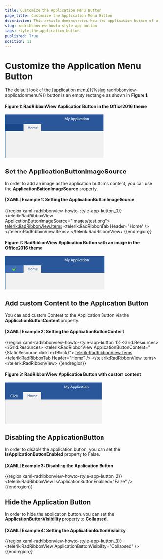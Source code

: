 ```yaml
---
title: Customize the Application Menu Button
page_title: Customize the Application Menu Button
description: This article demonstrates how the application button of a RadRibbonView can be customized. 
slug: radribbonview-howto-style-app-button
tags: style,the,application,button
published: True
position: 11
---
```


# Customize the Application Menu Button

The default look of the [application menu]({%slug radribbonview-applicationmenu%}) button is an empty rectangle as shown in __Figure 1__.

#### __Figure 1: RadRibbonView Application Button in the Office2016 theme__
![RadRibbonView Application Button in the Office2016 theme](images/RadRibbonView_HowTo_StyleTheApplicationButton_02.png)

## Set the ApplicationButtonImageSource

In order to add an image as the application button's content, you can use the __ApplicationButtonImageSource__ property. 

#### __[XAML] Example 1: Setting the ApplicationButtonImageSource__

{{region xaml-radribbonview-howto-style-app-button_0}}
	<telerik:RadRibbonView ApplicationButtonImageSource="Images/test.png">
		<telerik:RadRibbonView.Items>
            <telerik:RadRibbonTab Header="Home" />
        </telerik:RadRibbonView.Items>
	</telerik:RadRibbonView>
{{endregion}}

#### __Figure 2: RadRibbonView Application Button with an image in the Office2016 theme__
![Rad Ribbon View How To Style The Application Button](images/RadRibbonView_HowTo_StyleTheApplicationButton.png)

## Add custom Content to the Application Button

You can add custom Content to the Application Button via the __ApplicationButtonContent__ property.

#### __[XAML] Example 2: Setting the ApplicationButtonContent__
{{region xaml-radribbonview-howto-style-app-button_1}}
	<Grid>
        <Grid.Resources>
            <TextBlock x:Key="clickTextBlock" Text="Click" />
        </Grid.Resources>
        <telerik:RadRibbonView ApplicationButtonContent="{StaticResource clickTextBlock}">
            <telerik:RadRibbonView.Items>
                <telerik:RadRibbonTab Header="Home" />
            </telerik:RadRibbonView.Items>
        </telerik:RadRibbonView>
    </Grid>
{{endregion}}

#### __Figure 3: RadRibbonView Application Button with custom content__
![RadRibbonView Application Button with custom content](images/RadRibbonView_HowTo_StyleTheApplicationButton_ApplicationButtonContent.png)

## Disabling the ApplicationButton

In order to disable the application button, you can set the __IsApplicationButtonEnabled__ property to False. 

#### __[XAML] Example 3: Disabling the Application Button__
{{region xaml-radribbonview-howto-style-app-button_2}}
	<telerik:RadRibbonView IsApplicationButtonEnabled="False" />
{{endregion}}

## Hide the Application Button

In order to hide the application button, you can set the __ApplicationButtonVisibility__ property to __Collapsed__.

#### __[XAML] Example 4: Setting the ApplicationButtonVisibility__
{{region xaml-radribbonview-howto-style-app-button_3}}
	<telerik:RadRibbonView ApplicationButtonVisibility="Collapsed" />
{{endregion}}
